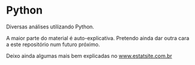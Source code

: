 # Python
Diversas análises utilizando Python.

A maior parte do material é auto-explicativa. Pretendo ainda dar outra cara a este repositório num futuro próximo.

Deixo ainda algumas mais bem explicadas no www.estatsite.com.br
